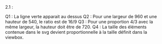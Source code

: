 2.1 :

Q1 : La ligne verte apparait au dessus
Q2 : Pour une largeur de 960 et une hauteur de 540, le ratio est de 16/9
Q3 : Pour une proportion 4/3 avec la même largeur, la hauteur doit être de 720.
Q4 : La taille des éléments contenue dans le svg devient proportionnelle à la taille définit dans la viewbox.

